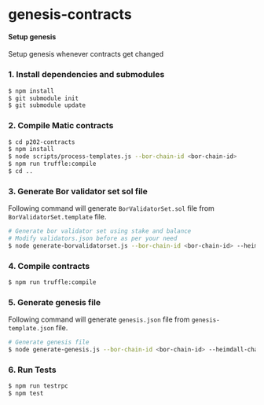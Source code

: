 # genesis-contracts

#### Setup genesis

Setup genesis whenever contracts get changed
### 1. Install dependencies and submodules
```bash
$ npm install
$ git submodule init
$ git submodule update
```

### 2. Compile Matic contracts
```bash
$ cd p202-contracts
$ npm install
$ node scripts/process-templates.js --bor-chain-id <bor-chain-id>
$ npm run truffle:compile
$ cd ..
```

### 3. Generate Bor validator set sol file

Following command will generate `BorValidatorSet.sol` file from `BorValidatorSet.template` file.

```bash
# Generate bor validator set using stake and balance
# Modify validators.json before as per your need
$ node generate-borvalidatorset.js --bor-chain-id <bor-chain-id> --heimdall-chain-id <heimdall-chain-id>
```

### 4. Compile contracts
```bash
$ npm run truffle:compile
```

### 5. Generate genesis file

Following command will generate `genesis.json` file from `genesis-template.json` file.

```bash
# Generate genesis file
$ node generate-genesis.js --bor-chain-id <bor-chain-id> --heimdall-chain-id <heimdall-chain-id>
```

### 6. Run Tests
```bash
$ npm run testrpc
$ npm test
```
